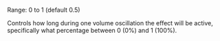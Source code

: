 Range: 0 to 1 (default 0.5)

Controls how long during one volume oscillation the effect will be active, specifically what percentage between 0 (0%) and 1 (100%).